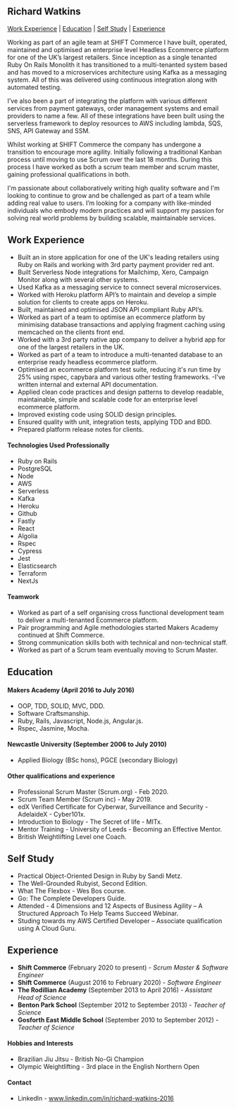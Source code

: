## Richard Watkins

[Work Experience](#WorkExperience) | [Education](#Education) | [Self Study](#SelfStudy) | [Experience](#Experience)

Working as part of an agile team at SHIFT Commerce I have built, operated, maintained and optimised an enterprise level Headless Ecommerce platform for one of the UK’s largest retailers. Since inception as a single tenanted Ruby On Rails Monolith it has transitioned to a multi-tenanted system based and has moved to a microservices architecture using Kafka as a messaging system. All of this was delivered using continuous integration along with automated testing.

I’ve also been a part of integrating the platform with various different services from payment gateways, order management systems and email providers to name a few. All of these integrations have been built using the serverless framework to deploy resources to AWS including lambda, SQS, SNS, API Gateway and SSM.

Whilst working at SHIFT Commerce the company has undergone a transition to encourage more agility. Initially following a traditional Kanban process until moving to use Scrum over the last 18 months. During this process I have worked as both a scrum team member and scrum master, gaining professional qualifications in both.

I'm passionate about collaboratively writing high quality software and I'm looking to continue to grow and be challenged as part of a team while adding real value to users. I’m looking for a company with like-minded individuals who embody modern practices and will support my passion for solving real world problems by building scalable, maintainable services.

## <a name="WorkExperience">Work Experience</a>

- Built an in store application for one of the UK's leading retailers using Ruby on Rails and working with 3rd party payment provider red ant.
- Built Serverless Node integrations for Mailchimp, Xero, Campaign Monitor along with several other systems.
- Used Kafka as a messaging service to connect several microservices.
- Worked with Heroku platform API’s to maintain and develop a simple solution for clients to create apps on Heroku.
- Built, maintained and optimised JSON API compliant Ruby API’s.
- Worked as part of a team to optimise an ecommerce platform by minimising database transactions and applying fragment caching using memcached on the clients front end.
- Worked with a 3rd party native app company to deliver a hybrid app for one of the largest retailers in the UK.
- Worked as part of a team to introduce a multi-tenanted database to an enterprise ready headless ecommerce platform.
- Optimised an ecommerce platform test suite, reducing it's run time by 25% using rspec, capybara and various other testing frameworks.
-I've written internal and external API documentation.
- Applied clean code practices and design patterns to develop readable, maintainable, simple and scalable code for an enterprise level ecommerce platform.
- Improved existing code using SOLID design principles.
- Ensured quality with unit, integration tests, applying TDD and BDD.
- Prepared platform release notes for clients.

#### Technologies Used Professionally

- Ruby on Rails
- PostgreSQL
- Node
- AWS
- Serverless
- Kafka
- Heroku
- Github
- Fastly
- React
- Algolia
- Rspec
- Cypress
- Jest
- Elasticsearch
- Terraform
- NextJs

#### Teamwork

- Worked as part of a self organising cross functional development team to deliver a multi-tenanted Ecommerce platform.
- Pair programming and Agile methodologies started Makers Academy continued at Shift Commerce.
- Strong communication skills both with technical and non-technical staff.
- Worked as part of a Scrum team eventually moving to Scrum Master.

## <a name="Education">Education</a>

#### Makers Academy (April 2016 to July 2016)

- OOP, TDD, SOLID, MVC, DDD.
- Software Craftsmanship.
- Ruby, Rails, Javascript, Node.js, Angular.js.
- Rspec, Jasmine, Mocha.

#### Newcastle University (September 2006 to July 2010)

- Applied Biology (BSc hons), PGCE (secondary Biology)

#### Other qualifications and experience

- Professional Scrum Master (Scrum.org) - Feb 2020.
- Scrum Team Member (Scrum inc) - May 2019.
- edX Verified Certificate for Cyberwar, Surveillance and Security - AdelaideX -  Cyber101x.
- Introduction to Biology - The Secret of life - MITx.
- Mentor Training - University  of Leeds - Becoming an Effective Mentor.
- British Weightlifting Level one Coach.

## <a name="SelfStudy">Self Study</a>

- Practical Object-Oriented Design in Ruby by Sandi Metz.
- The Well-Grounded Rubyist, Second Edition.
- What The Flexbox - Wes Bos course.
- Go: The Complete Developers Guide.
- Attended - 4 Dimensions and 12 Aspects of Business Agility – A Structured Approach To Help Teams Succeed Webinar.
- Studing towards my AWS Certified Developer – Associate qualification using A Cloud Guru. 

## <a name="Experience">Experience</a>

- **Shift Commerce** (February 2020 to present) - *Scrum Master & Software Engineer*
- **Shift Commerce** (August 2016 to February 2020) - *Software Engineer*
- **The Rodillian Academy** (September 2013 to April 2016) - *Assistant Head of Science*  
- **Benton Park School** (September 2012 to September 2013) - *Teacher of Science*     
- **Gosforth East Middle School** (September 2010 to September 2012) - *Teacher of Science*

#### Hobbies and Interests

- Brazilian Jiu Jitsu - British No-Gi Champion 
- Olympic Weightlifting - 3rd place in the English Northern Open

#### Contact

- LinkedIn - www.linkedin.com/in/richard-watkins-2016
